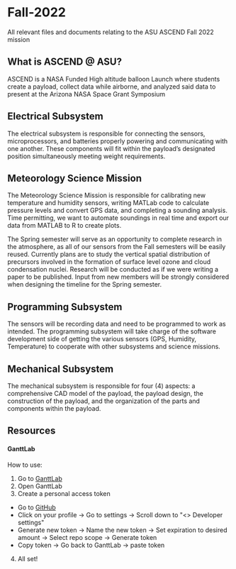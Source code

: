 # Fall-2022
All relevant files and documents relating to the ASU ASCEND Fall 2022 mission

## What is ASCEND @ ASU?
ASCEND is a NASA Funded High altitude balloon Launch where students create a payload, collect data while airborne, and analyzed said data to present at the Arizona NASA Space Grant Symposium


## Electrical Subsystem
The electrical subsystem is responsible for connecting the sensors, microprocessors, and batteries properly powering and communicating with one another. These components will fit within the payload’s designated position simultaneously meeting weight requirements.


## Meteorology Science Mission
The Meteorology Science Mission is responsible for calibrating new temperature and humidity sensors, writing MATLab code to calculate pressure levels and convert GPS data, and completing a sounding analysis. Time permitting, we want to automate soundings in real time and export our data from MATLAB to R to create plots.

The Spring semester will serve as an opportunity to complete research in the atmosphere, as all of our sensors from the Fall semesters will be easily reused. Currently plans are to study the vertical spatial distribution of precursors involved in the formation of surface level ozone and cloud condensation nuclei. Research will be conducted as if we were writing a paper to be published. Input from new members will be strongly considered when designing the timeline for the Spring semester.

## Programming Subsystem
The sensors will be recording data and need to be programmed to work as intended. The programming subsystem will take charge of the software development side of getting the various sensors (GPS, Humidity, Temperature) to cooperate with other subsystems and science missions.


## Mechanical Subsystem
The mechanical subsystem is responsible for four (4) aspects: a comprehensive CAD model of the payload, the payload design, the construction of the payload, and  the organization of the parts and components within the payload.


## Resources

#### GanttLab
How to use:
1. Go to [GanttLab](https://www.ganttlab.com/)
2. Open GanttLab
3. Create a personal access token
  - Go to [GitHub](https://github.com/)
  - Click on your profile -> Go to settings -> Scroll down to "<> Developer settings"
  - Generate new token -> Name the new token -> Set expiration to desired amount -> Select repo scope -> Generate token
  - Copy token -> Go back to GanttLab -> paste token
4. All set!
